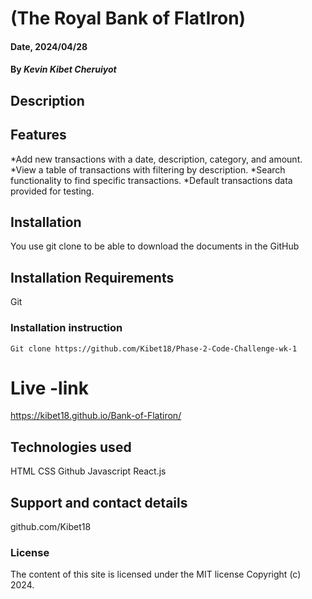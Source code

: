 
# (The Royal Bank of FlatIron)

#### Date, 2024/04/28

#### By *Kevin Kibet Cheruiyot*

## Description
## Features
*Add new transactions with a date, description, category, and amount. *View a table of transactions with filtering by description. *Search functionality to find specific transactions. *Default transactions data provided for testing.

## Installation
You use git clone to be able to download the documents in the GitHub
## Installation Requirements
Git

### Installation instruction
```
Git clone https://github.com/Kibet18/Phase-2-Code-Challenge-wk-1

```

# Live -link
https://kibet18.github.io/Bank-of-Flatiron/


## Technologies used
HTML
CSS
Github
Javascript
React.js

## Support and contact details
github.com/Kibet18

### License
The content of this site is licensed under the MIT license
Copyright (c) 2024.